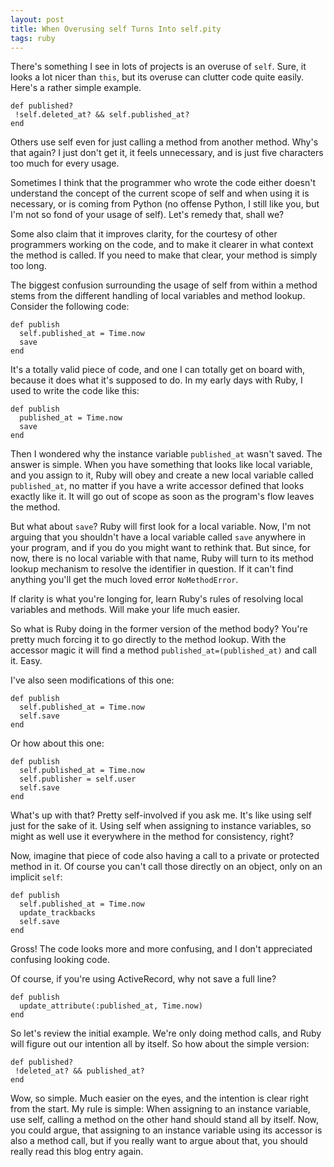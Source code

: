 ```yaml
---
layout: post
title: When Overusing self Turns Into self.pity
tags: ruby
---
```

There's something I see in lots of projects is an overuse of `self`. Sure, it looks a lot nicer than `this`, but its overuse can clutter code quite easily. Here's a rather simple example.

    def published?
     !self.deleted_at? && self.published_at?
    end

Others use self even for just calling a method from another method. Why's that again? I just don't get it, it feels unnecessary, and is just five characters too much for every usage.

Sometimes I think that the programmer who wrote the code either doesn't understand the concept of the current scope of self and when using it is necessary, or is coming from Python (no offense Python, I still like you, but I'm not so fond of your usage of self). Let's remedy that, shall we?

Some also claim that it improves clarity, for the courtesy of other programmers working on the code, and to make it clearer in what context the method is called. If you need to make that clear, your method is simply too long.

The biggest confusion surrounding the usage of self from within a method stems from the different handling of local variables and method lookup. Consider the following code:

    def publish
      self.published_at = Time.now
      save
    end

It's a totally valid piece of code, and one I can totally get on board with, because it does what it's supposed to do. In my early days with Ruby, I used to write the code like this:

    def publish
      published_at = Time.now
      save
    end
    
Then I wondered why the instance variable `published_at` wasn't saved. The answer is simple. When you have something that looks like local variable, and you assign to it, Ruby will obey and create a new local variable called `published_at`, no matter if you have a write accessor defined that looks exactly like it. It will go out of scope as soon as the program's flow leaves the method.

But what about `save`? Ruby will first look for a local variable. Now, I'm not arguing that you shouldn't have a local variable called `save` anywhere in your program, and if you do you might want to rethink that. But since, for now, there is no local variable with that name, Ruby will turn to its method lookup mechanism to resolve the identifier in question. If it can't find anything you'll get the much loved error `NoMethodError`.

If clarity is what you're longing for, learn Ruby's rules of resolving local variables and methods. Will make your life much easier.

So what is Ruby doing in the former version of the method body? You're pretty much forcing it to go directly to the method lookup. With the accessor magic it will find a method `published_at=(published_at)` and call it. Easy.

I've also seen modifications of this one:

    def publish
      self.published_at = Time.now
      self.save
    end

Or how about this one:

    def publish
      self.published_at = Time.now
      self.publisher = self.user
      self.save
    end

What's up with that? Pretty self-involved if you ask me. It's like using self just for the sake of it. Using self when assigning to instance variables, so might as well use it everywhere in the method for consistency, right?

Now, imagine that piece of code also having a call to a private or protected method in it. Of course you can't call those directly on an object, only on an implicit `self`:

    def publish
      self.published_at = Time.now
      update_trackbacks
      self.save
    end

Gross! The code looks more and more confusing, and I don't appreciated confusing looking code.

Of course, if you're using ActiveRecord, why not save a full line?

    def publish
      update_attribute(:published_at, Time.now)
    end

So let's review the initial example. We're only doing method calls, and Ruby will figure out our intention all by itself. So how about the simple version:

    def published?
     !deleted_at? && published_at?
    end

Wow, so simple. Much easier on the eyes, and the intention is clear right from the start. My rule is simple: When assigning to an instance variable, use self, calling a method on the other hand should stand all by itself. Now, you could argue, that assigning to an instance variable using its accessor is also a method call, but if you really want to argue about that, you should really read this blog entry again.
